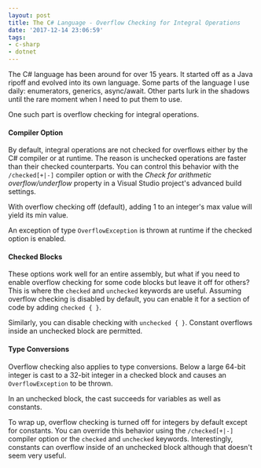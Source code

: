 ```yaml
---
layout: post
title: The C# Language - Overflow Checking for Integral Operations
date: '2017-12-14 23:06:59'
tags:
- c-sharp
- dotnet
---
```


The C# language has been around for over 15 years. It started off as a Java ripoff and evolved into its own language. Some parts of the language I use daily: enumerators, generics, async/await. Other parts lurk in the shadows until the rare moment when I need to put them to use.

One such part is overflow checking for integral operations.

#### Compiler Option
By default, integral operations are not checked for overflows either by the C# compiler or at runtime. The reason is unchecked operations are faster than their checked counterparts. You can control this behavior with the `/checked[+|-]` compiler option or with the *Check for arithmetic overflow/underflow* property in a Visual Studio project's advanced build settings.

With overflow checking off (default), adding 1 to an integer's max value will yield its min value.

<script src="https://gist.github.com/joebuschmann/3b6ceeb8223d90fe2dfb51eab06e746e.js"></script>

An exception of type `OverflowException` is thrown at runtime if the checked option is enabled.

<script src="https://gist.github.com/joebuschmann/97c7633be94602ed996ca8f90ca2b41a.js"></script>

#### Checked Blocks

These options work well for an entire assembly, but what if you need to enable overflow checking for some code blocks but leave it off for others? This is where the `checked` and `unchecked` keywords are useful. Assuming overflow checking is disabled by default, you can enable it for a section of code by adding `checked { }`.

<script src="https://gist.github.com/joebuschmann/1648ac707bb9ca96f304960931affe31.js"></script>

Similarly, you can disable checking with `unchecked { }`. Constant overflows inside an unchecked block are permitted.

<script src="https://gist.github.com/joebuschmann/855331e55689cc01ffe6421553ceb11b.js"></script>

#### Type Conversions

Overflow checking also applies to type conversions. Below a large 64-bit integer is cast to a 32-bit integer in a checked block and causes an `OverflowException` to be thrown.

<script src="https://gist.github.com/joebuschmann/c6e2112eb126a72823950ca5f908075f.js"></script>

In an unchecked block, the cast succeeds for variables as well as constants.

<script src="https://gist.github.com/joebuschmann/0e18d793d67ad43e56fccc548aa8682b.js"></script>

To wrap up, overflow checking is turned off for integers by default except for constants. You can override this behavior using the `/checked[+|-]` compiler option or the `checked` and `unchecked` keywords. Interestingly, constants can overflow inside of an unchecked block although that doesn't seem very useful.